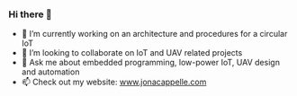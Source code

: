 ### Hi there 👋

- 🔭 I’m currently working on an architecture and procedures for a circular IoT
- 👯 I’m looking to collaborate on IoT and UAV related projects
- 💬 Ask me about embedded programming, low-power IoT, UAV design and automation
- 📫 Check out my website: www.jonacappelle.com

<!--
**jonacappelle/jonacappelle** is a ✨ _special_ ✨ repository because its `README.md` (this file) appears on your GitHub profile.

Here are some ideas to get you started:

- 🔭 I’m currently working on ...
- 🌱 I’m currently learning ...
- 👯 I’m looking to collaborate on ...
- 🤔 I’m looking for help with ...
- 💬 Ask me about ...
- 📫 How to reach me: ...
- 😄 Pronouns: ...
- ⚡ Fun fact: ...
-->
